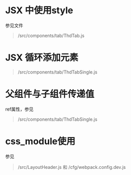 

# JSX 中使用style
参见文件
> /src/components/tab/ThdTab.js

# JSX 循环添加元素
> /src/components/tab/ThdTabSingle.js

# 父组件与子组件传递值
ref属性，参见
> /src/components/tab/ThdTabSingle.js

# css_module使用
参见
> /src/LayoutHeader.js  和 /cfg/webpack.config.dev.js

